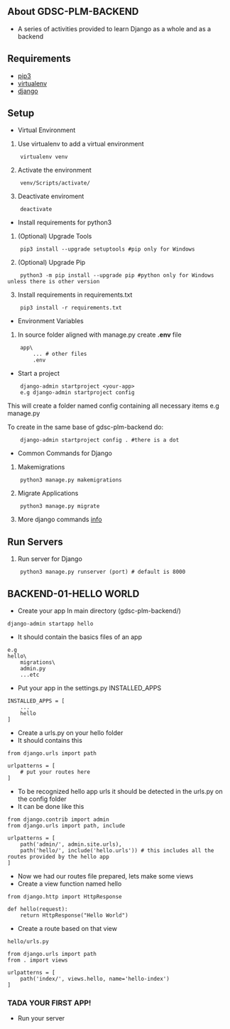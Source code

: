 ## About GDSC-PLM-BACKEND
- A series of activities provided to learn Django as a whole and as a backend

## Requirements
* [pip3](https://www.python.org/)
* [virtualenv](https://pypi.org/project/virtualenv/)
* [django](https://pypi.org/project/Django/)


## Setup
* Virtual Environment

1. Use virtualenv to add a virtual environment
```
    virtualenv venv
```
2. Activate the environment
```
    venv/Scripts/activate/
```
3. Deactivate enviroment
```
    deactivate
```

* Install requirements for python3
1. (Optional) Upgrade Tools
```
    pip3 install --upgrade setuptools #pip only for Windows
```
2. (Optional) Upgrade Pip
```
    python3 -m pip install --upgrade pip #python only for Windows unless there is other version
```
3. Install requirements in requirements.txt
```
    pip3 install -r requirements.txt
```

* Environment Variables
1. In source folder aligned with manage.py create **.env** file
```
    app\
        ... # other files
        .env
```

* Start a project
```
    django-admin startproject <your-app>
    e.g django-admin startproject config
```
This will create a folder named config containing all necessary items e.g manage.py

To create in the same base of gdsc-plm-backend do:
```
    django-admin startproject config . #there is a dot
```

* Common Commands for Django

1. Makemigrations
```
    python3 manage.py makemigrations
```
2. Migrate Applications
```
    python3 manage.py migrate
```
3. More django commands [info](https://www.djangoproject.com/)


## Run Servers

1. Run server for Django
```
    python3 manage.py runserver (port) # default is 8000
```

## BACKEND-01-HELLO WORLD

- Create your app
In main directory (gdsc-plm-backend/)

```
django-admin startapp hello
```

- It should contain the basics files of an app
```
e.g
hello\
    migrations\
    admin.py
    ...etc
```

- Put your app in the settings.py INSTALLED_APPS
```
INSTALLED_APPS = [
    ...
    hello
]
```

- Create a urls.py on your hello folder
- It should contains this
```
from django.urls import path

urlpatterns = [
    # put your routes here
]

```

- To be recognized hello app urls it should be detected in the urls.py on the config folder
- It can be done like this
```
from django.contrib import admin
from django.urls import path, include

urlpatterns = [
    path('admin/', admin.site.urls),
    path('hello/', include('hello.urls')) # this includes all the routes provided by the hello app
]
```

- Now we had our routes file prepared, lets make some views
- Create a view function named hello
```
from django.http import HttpResponse

def hello(request):
    return HttpResponse("Hello World")
```

- Create a route based on that view
```
hello/urls.py

from django.urls import path
from . import views

urlpatterns = [
    path('index/', views.hello, name='hello-index')
]
```

### TADA YOUR FIRST APP!

- Run your server
